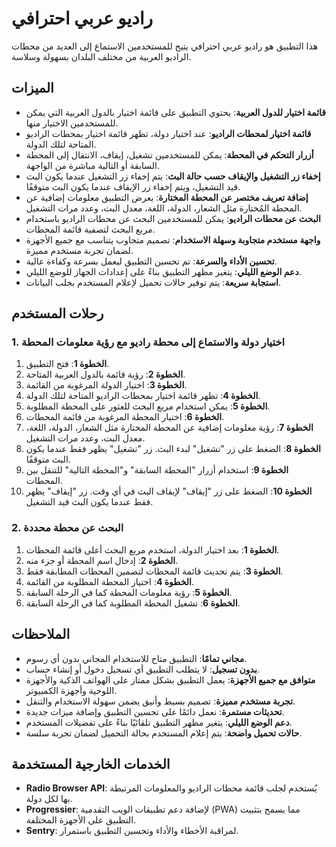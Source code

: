 # راديو عربي احترافي

هذا التطبيق هو راديو عربي احترافي يتيح للمستخدمين الاستماع إلى العديد من محطات الراديو العربية من مختلف البلدان بسهولة وسلاسة.

## الميزات

- **قائمة اختيار للدول العربية**: يحتوي التطبيق على قائمة اختيار بالدول العربية التي يمكن للمستخدمين الاختيار منها.
- **قائمة اختيار لمحطات الراديو**: عند اختيار دولة، تظهر قائمة اختيار بمحطات الراديو المتاحة لتلك الدولة.
- **أزرار التحكم في المحطة**: يمكن للمستخدمين تشغيل، إيقاف، الانتقال إلى المحطة السابقة أو التالية مباشرة من الواجهة.
- **إخفاء زر التشغيل والإيقاف حسب حالة البث**: يتم إخفاء زر التشغيل عندما يكون البث قيد التشغيل، ويتم إخفاء زر الإيقاف عندما يكون البث متوقفًا.
- **إضافة تعريف مختصر عن المحطة المختارة**: يعرض التطبيق معلومات إضافية عن المحطة المُختارة مثل الشعار، الدولة، اللغة، معدل البت، وعدد مرات التشغيل.
- **البحث عن محطات الراديو**: يمكن للمستخدمين البحث عن محطات الراديو باستخدام مربع البحث لتصفية قائمة المحطات.
- **واجهة مستخدم متجاوبة وسهلة الاستخدام**: تصميم متجاوب يتناسب مع جميع الأجهزة لضمان تجربة مستخدم مميزة.
- **تحسين الأداء والسرعة**: تم تحسين التطبيق ليعمل بسرعة وكفاءة عالية.
- **دعم الوضع الليلي**: يتغير مظهر التطبيق بناءً على إعدادات الجهاز للوضع الليلي.
- **استجابة سريعة**: يتم توفير حالات تحميل لإعلام المستخدم بجلب البيانات.

## رحلات المستخدم

### 1. اختيار دولة والاستماع إلى محطة راديو مع رؤية معلومات المحطة

1. **الخطوة 1**: فتح التطبيق.
2. **الخطوة 2**: رؤية قائمة بالدول العربية المتاحة.
3. **الخطوة 3**: اختيار الدولة المرغوبة من القائمة.
4. **الخطوة 4**: تظهر قائمة اختيار بمحطات الراديو المتاحة لتلك الدولة.
5. **الخطوة 5**: يمكن استخدام مربع البحث للعثور على المحطة المطلوبة.
6. **الخطوة 6**: اختيار المحطة المرغوبة من قائمة المحطات.
7. **الخطوة 7**: رؤية معلومات إضافية عن المحطة المختارة مثل الشعار، الدولة، اللغة، معدل البت، وعدد مرات التشغيل.
8. **الخطوة 8**: الضغط على زر "تشغيل" لبدء البث. زر "تشغيل" يظهر فقط عندما يكون البث متوقفًا.
9. **الخطوة 9**: استخدام أزرار "المحطة السابقة" و"المحطة التالية" للتنقل بين المحطات.
10. **الخطوة 10**: الضغط على زر "إيقاف" لإيقاف البث في أي وقت. زر "إيقاف" يظهر فقط عندما يكون البث قيد التشغيل.

### 2. البحث عن محطة محددة

1. **الخطوة 1**: بعد اختيار الدولة، استخدم مربع البحث أعلى قائمة المحطات.
2. **الخطوة 2**: إدخال اسم المحطة أو جزء منه.
3. **الخطوة 3**: يتم تحديث قائمة المحطات لتضمين المحطات المطابقة فقط.
4. **الخطوة 4**: اختيار المحطة المطلوبة من القائمة.
5. **الخطوة 5**: رؤية معلومات المحطة كما في الرحلة السابقة.
6. **الخطوة 6**: تشغيل المحطة المطلوبة كما في الرحلة السابقة.

## الملاحظات

- **مجاني تمامًا**: التطبيق متاح للاستخدام المجاني بدون أي رسوم.
- **بدون تسجيل**: لا يتطلب التطبيق أي تسجيل دخول أو إنشاء حساب.
- **متوافق مع جميع الأجهزة**: يعمل التطبيق بشكل ممتاز على الهواتف الذكية والأجهزة اللوحية وأجهزة الكمبيوتر.
- **تجربة مستخدم مميزة**: تصميم بسيط وأنيق يضمن سهولة الاستخدام والتنقل.
- **تحديثات مستمرة**: نعمل دائمًا على تحسين التطبيق وإضافة ميزات جديدة.
- **دعم الوضع الليلي**: يتغير مظهر التطبيق تلقائيًا بناءً على تفضيلات المستخدم.
- **حالات تحميل واضحة**: يتم إعلام المستخدم بحالة التحميل لضمان تجربة سلسة.

## الخدمات الخارجية المستخدمة

- **Radio Browser API**: يُستخدم لجلب قائمة محطات الراديو والمعلومات المرتبطة بها لكل دولة.
- **Progressier**: لإضافة دعم تطبيقات الويب التقدمية (PWA) مما يسمح بتثبيت التطبيق على الأجهزة المختلفة.
- **Sentry**: لمراقبة الأخطاء والأداء وتحسين التطبيق باستمرار.

